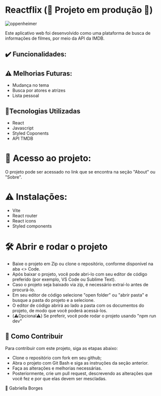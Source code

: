 # Reactflix (🚧 Projeto em produção 🚧)

![oppenheimer](https://github.com/GabriellaMullerBorges/reactflix/assets/112037356/c963b33f-7ce4-4592-8e96-c6ffcfa8656e)


Este aplicativo web foi desenvolvido como uma plataforma de busca de informações de filmes, por meio da API da IMDB.

## ✔️ Funcionalidades: 

## ⚠️ Melhorias Futuras:
* Mudança no tema
* Busca por atores e atrizes
* Lista pessoal

## 🔨Tecnologias Utilizadas
* React 
* Javascript
* Styled Coponents
* API TMDB

# 📁 Acesso ao projeto:
 O projeto pode ser acessado no link que se encontra na seção "About" ou  "Sobre".

# ⚠️ Instalações:
* Vite
* React router
* React icons
* Styled components
 
# 🛠️ Abrir e rodar o projeto
 
 * Baixe o projeto em Zip ou clone o repositório, conforme disponível na aba <> Code.
 * Após baixar o projeto, você pode abri-lo com seu editor de código preferido (por exemplo, VS Code ou Sublime Text).
 * Caso o projeto seja baixado via zip, é necessário extraí-lo antes de procurá-lo.
 * Em seu editor de código selecione "open folder" ou "abrir pasta" e busque a pasta do projeto e a selecione.
 * O editor de código abrirá ao lado a pasta com os documentos do projeto, de modo que você poderá acessá-los.
 * (⚠️Opcional⚠️) Se preferir, você pode rodar o projeto usando "npm run dev"

## 🧩 Como Contribuir
Para contribuir com este projeto, siga as etapas abaixo:

* Clone o repositório com fork em seu github;
* Abra o projeto com Git Bash e siga as instruções da seção anterior.
* Faça as alterações e melhorias necessárias.
* Posteriormente, crie um pull request, descrevendo as alterações que você fez e por que elas devem ser mescladas.

🚀 Gabriella Borges

